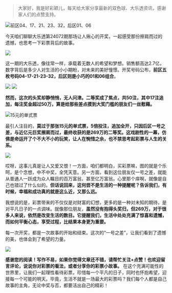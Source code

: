 > 大家好，我是好彩颖儿，每天给大家分享最新的双色球、大乐透资讯，感谢家人们的点赞支持。

![前区04、17、21、23、32，后区01、06](https://cdn.jsdelivr.net/gh/wangwenjie1314/PicCDN/2024-6-25/1719277753937-image.png)

今天咱们聊聊大乐透第24072期那场让人揪心的开奖，一起感受那份擦肩而过的遗憾，也思考一下彩票背后的故事。

![](https://cdn.jsdelivr.net/gh/wangwenjie1314/PicCDN/2024-6-25/1719277779541-image.png)

这一期的大乐透，像往常一样，承载着无数人的希望和梦想。销售额高达2.7亿，数字背后是多少人对生活的小小期盼，对未来的美好憧憬。开奖号码公布，**前区五枚号码04-17-21-23-32，后区则是小巧的01和06组合**。

![](https://cdn.jsdelivr.net/gh/wangwenjie1314/PicCDN/2024-6-25/1719277798880-image.png)
![](https://cdn.jsdelivr.net/gh/wangwenjie1314/PicCDN/2024-6-25/1719277813773-image.png)


**然而，这次的头奖却静悄悄，无人问津。二等奖成了焦点，共50注，其中17注追加，每注奖金超过50万，算是给那些差点摸到大奖门槛的朋友们一丝慰藉。**


![15元的单式票](https://cdn.jsdelivr.net/gh/wangwenjie1314/PicCDN/2024-6-26/1719387356801-image.png)

最引人注目的，**莫过于那张15元的单式票，5倍投注，追加全开，只因后区一号之差，与近亿元巨奖擦肩而过，最终收获的是269万的二等奖。这戏剧性的一幕，仿佛是命运开了个不大不小的玩笑，让人在惋惜之余，也不禁思考起彩票与人生的关系。**

![](https://cdn.jsdelivr.net/gh/wangwenjie1314/PicCDN/2024-6-25/1719277836607-image.png)

哎呀，这事儿真是让人又爱又恨！一方面，咱们都明白，买彩票嘛，图的就是个乐呵，是个念想，中不中奖，全凭天意。另一方面，看到这位朋友仅一号之差，就能从普通人一跃成为众人瞩目的百万富翁，甚至亿万富翁，心里那个痒啊，就像是自己也错过了什么似的。**但话说回来，这何尝不是生活的一种提醒呢？告诉我们，有时候，幸福和成功真的就是这么近，又那么远。**

我想说的是，彩票带来的不仅仅是对财富的幻想，更多的是一种对未知的期待，是对平凡日子的一点调味。就像那位朋友，**虽然没有抱得头奖归，但269万，对于很多人来说，依然是改变生活的数目。它提醒我们，生活中处处充满了惊喜和遗憾，而如何平衡心态，享受过程，比结果本身更为重要。**


每一次开奖，都是一次故事的开始和结束。这次的“一号之差”，让我们看到了遗憾的美，也体会到了希望的力量。


![](https://cdn.jsdelivr.net/gh/wangwenjie1314/PicCDN/2024-6-26/1719387423706-image.png)


**感谢您的阅读！写作不易，如果你觉得文章还不错，请帮忙关注+点赞！也欢迎留言评论，说说你对彩票的看法，或者分享你的彩票小故事。** 在这个充满可能性的世界里，让我们一起理性看待彩票，珍惜每一个平凡的日子，同时也怀抱希望，迎接每一个可能的明天。毕竟，生活不就是一场最大的彩票吗？我们每个人都是自己故事的主角，无论中奖与否，都要活出自己的精彩！